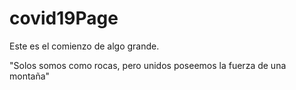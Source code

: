 # covid19Page

Este es el comienzo de algo grande.

"Solos somos como rocas, pero unidos poseemos la fuerza de una montaña"
